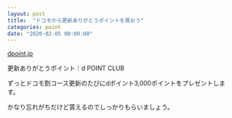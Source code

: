```yaml
---
layout: post
title:  "ドコモから更新ありがとうポイントを貰おう"
categories: point
date: "2020-02-05 00:00:00"
---
```



<div class="card">
  <a href="https://dpoint.jp/ctrw/web/thanks/thanks_point_detail.html"></a>
  <div class="card__header">
    <a href="https://dpoint.jp/ctrw/web/thanks/thanks_point_detail.html">dpoint.jp</a>
  </div>
  <div class="card__image">
    <img src="">
  </div>
  <div class="card__title">
    <p>更新ありがとうポイント｜d POINT CLUB</p>
  </div>
  <div class="card__description">
    <p>ずっとドコモ割コース更新のたびにdポイント3,000ポイントをプレゼントします。</p>
  </div>
</div>


かなり忘れがちだけど貰えるのでしっかりもらいましょう。
